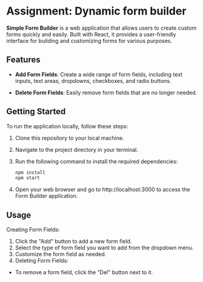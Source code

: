 # Assignment: Dynamic form builder

**Simple Form Builder** is a web application that allows users to create custom forms quickly and easily. Built with React, it provides a user-friendly interface for building and customizing forms for various purposes.

## Features

- **Add Form Fields**: Create a wide range of form fields, including text inputs, text areas, dropdowns, checkboxes, and radio buttons.

- **Delete Form Fields**: Easily remove form fields that are no longer needed.

## Getting Started

To run the application locally, follow these steps:

1. Clone this repository to your local machine.

2. Navigate to the project directory in your terminal.

3. Run the following command to install the required dependencies:

   ```bash
   npm install
   npm start

4. Open your web browser and go to http://localhost:3000 to access the Form Builder application.

## Usage
Creating Form Fields:

1. Click the "Add" button to add a new form field.
2. Select the type of form field you want to add from the dropdown menu.
3. Customize the form field as needed.
4. Deleting Form Fields:
- To remove a form field, click the "Del" button next to it.



